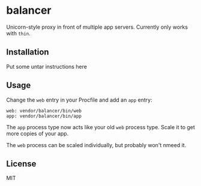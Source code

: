 # balancer

Unicorn-style proxy in front of multiple app servers. Currently only works with `thin`.

## Installation

Put some untar instructions here

## Usage

Change the `web` entry in your Procfile and add an `app` entry:

    web: vendor/balancer/bin/web
    app: vendor/balancer/bin/app

The `app` process type now acts like your old `web` process type. Scale it to get more copies of your app.

The `web` process can be scaled individually, but probably won't nmeed it.

## License

MIT
